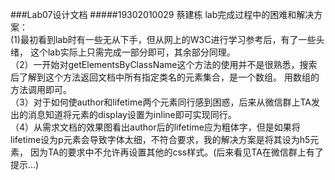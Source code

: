 ###Lab07设计文档
#####19302010029 蔡建栋
lab完成过程中的困难和解决方案：<br>
(1)最初看到lab时有一些无从下手，但从网上的W3C进行学习参考后，有了一些头绪，
这个lab实际上只需完成一部分即可，其余部分同理。<br>
（2）一开始对getElementsByClassName这个方法的使用并不是很熟悉，搜索后了解到这个方法返回文档中所有指定类名的元素集合，是一个数组。
用数组的方法调用即可。<br>
（3）对于如何使author和lifetime两个元素同行感到困惑，后来从微信群上TA发出的消息知道将元素的display设置为inline即可实现同行。<br>
（4）从需求文档的效果图看出author后的lifetime应为粗体字，但是如果将lifetime设为p元素会导致字体太细，不符合要求，我的解决方案是将其设为h5元素，
因为TA的要求中不允许再设置其他的css样式。(后来看见TA在微信群上有了提示...)
